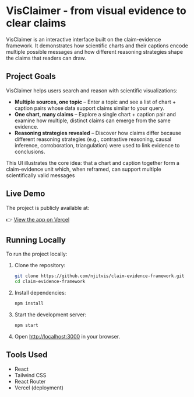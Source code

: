 
# VisClaimer - from visual evidence to clear claims
VisClaimer is an interactive interface built on the claim-evidence framework. It demonstrates how scientific charts and their captions encode multiple possible messages and how different reasoning strategies shape the claims that readers can draw.

## Project Goals
VisClaimer helps users search and reason with scientific visualizations:
- **Multiple sources, one topic** – Enter a topic and see a list of chart + caption pairs whose data support claims similar to your query.
- **One chart, many claims** – Explore a single chart + caption pair and examine how multiple, distinct claims can emerge from the same evidence.
- **Reasoning strategies revealed** – Discover how claims differ because different reasoning strategies (e.g., contrastive reasoning, causal inference, corroboration, triangulation) were used to link evidence to conclusions.

This UI illustrates the core idea: that a chart and caption together form a claim-evidence unit which, when reframed, can support multiple scientifically valid messages

## Live Demo

The project is publicly available at:

👉 [View the app on Vercel](https://claim-evidence-framework-u485.vercel.app/)

## Running Locally

To run the project locally:

1. Clone the repository:
	```sh
	git clone https://github.com/njitvis/claim-evidence-framework.git
	cd claim-evidence-framework
	```
2. Install dependencies:
	```sh
	npm install
	```
3. Start the development server:
	```sh
	npm start
	```
4. Open [http://localhost:3000](http://localhost:3000) in your browser.

## Tools Used

- React
- Tailwind CSS
- React Router
- Vercel (deployment)
